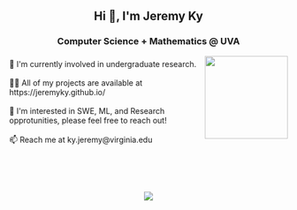 <h2 align="center">Hi 👋, I'm Jeremy Ky</h2>

###

<h3 align="center">Computer Science + Mathematics @ UVA </h3>

<img align="right" height="150" src="https://64.media.tumblr.com/ea0c9b116e02efbe5aab6250a3ccbac7/8b9481104bdce1ad-53/s1280x1920/9085c9e9a7af5ec2884f3fb4cab3e122906b6a7c.gif"  />

###

<p align="left">🌱 I'm currently involved in undergraduate research. <br><br>    👨‍💻 All of my projects are available at https://jeremyky.github.io/<br><br>    💬 I'm interested in SWE, ML, and Research opprotunities, please feel free to reach out!<br><br>    📫 Reach me at ky.jeremy@virginia.edu<br><br></p>

###

<br clear="both">

<!--<img src="https://raw.githubusercontent.com/jeremyky/jeremyky/output/snake.svg" alt="Snake animation" />-->

###

<div align="center">
  <img src="https://visitor-badge.laobi.icu/badge?page_id=jeremyky.jeremyky&"  />
</div>

###
